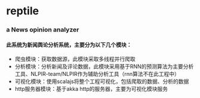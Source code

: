 # reptile
### a News opinion analyzer 
#### 此系统为新闻舆论分析系统，主要分为以下几个模块：
 - 爬虫模块：获取数据源，此模块采取多线程并行爬取
 - 分析模块：分析新闻及评论数据，此模块采用基于RNN的预测算法为主要分析工具、NLPIR-team/NLPIR作为辅助分析工具（rnn算法不在此工程中）
 - 可视化模块：使用scalajs将整个工程可视化，包括爬取的数据、分析的数据
 - http服务器模块：基于akka http的服务器，主要为可视化模块服务

